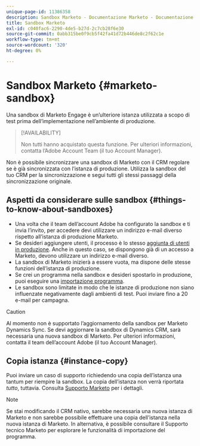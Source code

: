 ```yaml
---
unique-page-id: 11386358
description: Sandbox Marketo - Documentazione Marketo - Documentazione del prodotto
title: Sandbox Marketo
exl-id: c040fac6-2290-4de5-b27d-2c7cb28f6e30
source-git-commit: 0abb315be0f9cb5f42fa41d72b446de8c2f62c1e
workflow-type: tm+mt
source-wordcount: '320'
ht-degree: 0%

---
```


# Sandbox Marketo {#marketo-sandbox}

Una sandbox di Marketo Engage è un’ulteriore istanza utilizzata a scopo di test prima dell’implementazione nell’ambiente di produzione.

>[!AVAILABILITY]
>
>Non tutti hanno acquistato questa funzione. Per ulteriori informazioni, contatta l’Adobe Account Team (il tuo Account Manager).

Non è possibile sincronizzare una sandbox di Marketo con il CRM regolare se è già sincronizzata con l’istanza di produzione. Utilizza la sandbox del tuo CRM per la sincronizzazione e segui tutti gli stessi passaggi della sincronizzazione originale.

## Aspetti da considerare sulle sandbox {#things-to-know-about-sandboxes}

* Una volta che il team dell’account Adobe ha configurato la sandbox e ti invia l’invito, per accedere devi utilizzare un indirizzo e-mail diverso rispetto all’istanza di produzione Marketo.
* Se desideri aggiungere utenti, il processo è lo stesso [aggiunta di utenti in produzione](/help/marketo/product-docs/administration/users-and-roles/managing-marketo-users.md#create-users). Anche in questo caso, se dispongono già di un accesso a Marketo, devono utilizzare un indirizzo e-mail diverso.
* La sandbox di Marketo inizierà a essere vuota, ma dispone delle stesse funzioni dell’istanza di produzione.
* Se crei un programma nella sandbox e desideri spostarlo in produzione, puoi eseguire una [importazione programma](/help/marketo/product-docs/core-marketo-concepts/programs/working-with-programs/import-a-program.md).
* Le sandbox sono limitate in modo che le istanze di produzione non siano influenzate negativamente dagli ambienti di test. Puoi inviare fino a 20 e-mail per campagna.

>[!CAUTION]
>
>Al momento non è supportato l’aggiornamento della sandbox per Marketo Dynamics Sync. Se devi aggiornare la sandbox di Dynamics CRM, sarà necessaria una nuova sandbox di Marketo. Per ulteriori informazioni, contatta il team dell’account Adobe (il tuo Account Manager).

## Copia istanza {#instance-copy}

Puoi inviare un caso di supporto richiedendo una copia dell’istanza una tantum per riempire la sandbox. La copia dell’istanza non verrà riportata _tutto_, tuttavia. Consulta [Supporto Marketo](https://nation.marketo.com/t5/Support/ct-p/Support) per i dettagli.

>[!NOTE]
>
>Se stai modificando il CRM nativo, sarebbe necessaria una nuova istanza di Marketo e non sarebbe possibile effettuare una copia dell’istanza nella nuova istanza di Marketo. In alternativa, è possibile consultare il Supporto tecnico Marketo per esplorare le funzionalità di importazione del programma.
